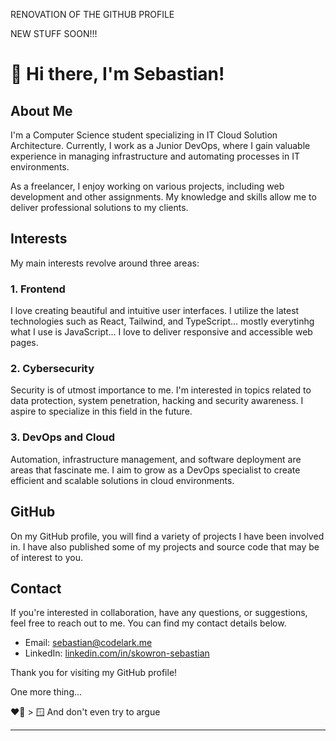 RENOVATION OF THE GITHUB PROFILE

NEW STUFF SOON!!!


# :punch: Hi there, I'm Sebastian!

## About Me
I'm a Computer Science student specializing in IT Cloud Solution Architecture. Currently, I work as a Junior DevOps, where I gain valuable experience in managing infrastructure and automating processes in IT environments.

As a freelancer, I enjoy working on various projects, including web development and other assignments. My knowledge and skills allow me to deliver professional solutions to my clients.

## Interests
My main interests revolve around three areas:

### 1. Frontend
I love creating beautiful and intuitive user interfaces. I utilize the latest technologies such as React, Tailwind, and TypeScript... mostly everytinhg what I use is JavaScript... I love to deliver responsive and accessible web pages.

### 2. Cybersecurity
Security is of utmost importance to me. I'm interested in topics related to data protection, system penetration, hacking and security awareness. I aspire to specialize in this field in the future.

### 3. DevOps and Cloud
Automation, infrastructure management, and software deployment are areas that fascinate me. I aim to grow as a DevOps specialist to create efficient and scalable solutions in cloud environments.

## GitHub
On my GitHub profile, you will find a variety of projects I have been involved in. I have also published some of my projects and source code that may be of interest to you.

## Contact
If you're interested in collaboration, have any questions, or suggestions, feel free to reach out to me. You can find my contact details below.

- Email: sebastian@codelark.me
- LinkedIn: [linkedin.com/in/skowron-sebastian](https://www.linkedin.com/in/skowron-sebastian)

Thank you for visiting my GitHub profile!

One more thing...

❤️🐧 > 🪟
And don't even try to argue

---

